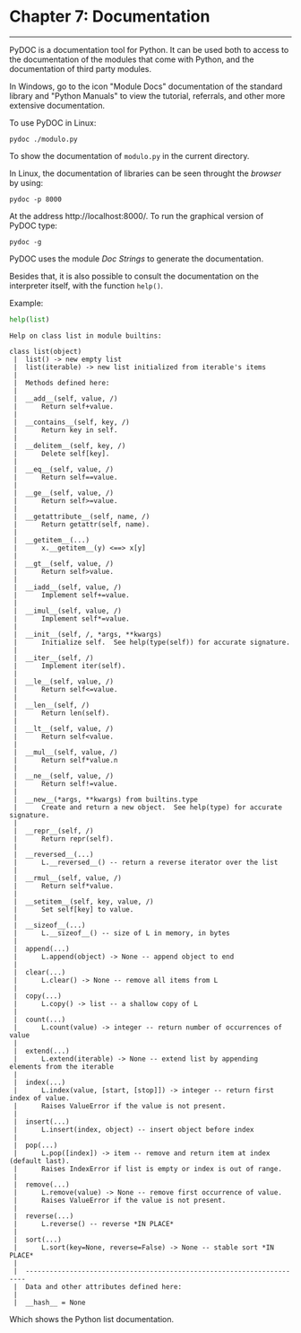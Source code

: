 
Chapter 7: Documentation
=============================
_____________________________
PyDOC is a <span class="note" title="Python documentation is also available at http://www.python.org/doc/">documentation tool</span> for Python. It can be used both to access to the documentation of the modules that come with Python, and the documentation of third party modules.

In Windows, go to the icon "Module Docs" documentation of the standard library and "Python Manuals" to view the tutorial, referrals, and other more extensive documentation.

To use PyDOC in Linux:

    pydoc ./modulo.py

To show the documentation of `modulo.py` in the current directory.

In Linux, the documentation of libraries can be seen throught the *browser* by using:

    pydoc -p 8000

At the address http://localhost:8000/.
To run the graphical version of PyDOC type:

    pydoc -g

PyDOC uses the module *Doc Strings* to generate the documentation.

Besides that, it is also possible to consult the documentation on the interpreter itself, with the function `help()`.

Example:


```python
help(list)
```

    Help on class list in module builtins:
    
    class list(object)
     |  list() -> new empty list
     |  list(iterable) -> new list initialized from iterable's items
     |  
     |  Methods defined here:
     |  
     |  __add__(self, value, /)
     |      Return self+value.
     |  
     |  __contains__(self, key, /)
     |      Return key in self.
     |  
     |  __delitem__(self, key, /)
     |      Delete self[key].
     |  
     |  __eq__(self, value, /)
     |      Return self==value.
     |  
     |  __ge__(self, value, /)
     |      Return self>=value.
     |  
     |  __getattribute__(self, name, /)
     |      Return getattr(self, name).
     |  
     |  __getitem__(...)
     |      x.__getitem__(y) <==> x[y]
     |  
     |  __gt__(self, value, /)
     |      Return self>value.
     |  
     |  __iadd__(self, value, /)
     |      Implement self+=value.
     |  
     |  __imul__(self, value, /)
     |      Implement self*=value.
     |  
     |  __init__(self, /, *args, **kwargs)
     |      Initialize self.  See help(type(self)) for accurate signature.
     |  
     |  __iter__(self, /)
     |      Implement iter(self).
     |  
     |  __le__(self, value, /)
     |      Return self<=value.
     |  
     |  __len__(self, /)
     |      Return len(self).
     |  
     |  __lt__(self, value, /)
     |      Return self<value.
     |  
     |  __mul__(self, value, /)
     |      Return self*value.n
     |  
     |  __ne__(self, value, /)
     |      Return self!=value.
     |  
     |  __new__(*args, **kwargs) from builtins.type
     |      Create and return a new object.  See help(type) for accurate signature.
     |  
     |  __repr__(self, /)
     |      Return repr(self).
     |  
     |  __reversed__(...)
     |      L.__reversed__() -- return a reverse iterator over the list
     |  
     |  __rmul__(self, value, /)
     |      Return self*value.
     |  
     |  __setitem__(self, key, value, /)
     |      Set self[key] to value.
     |  
     |  __sizeof__(...)
     |      L.__sizeof__() -- size of L in memory, in bytes
     |  
     |  append(...)
     |      L.append(object) -> None -- append object to end
     |  
     |  clear(...)
     |      L.clear() -> None -- remove all items from L
     |  
     |  copy(...)
     |      L.copy() -> list -- a shallow copy of L
     |  
     |  count(...)
     |      L.count(value) -> integer -- return number of occurrences of value
     |  
     |  extend(...)
     |      L.extend(iterable) -> None -- extend list by appending elements from the iterable
     |  
     |  index(...)
     |      L.index(value, [start, [stop]]) -> integer -- return first index of value.
     |      Raises ValueError if the value is not present.
     |  
     |  insert(...)
     |      L.insert(index, object) -- insert object before index
     |  
     |  pop(...)
     |      L.pop([index]) -> item -- remove and return item at index (default last).
     |      Raises IndexError if list is empty or index is out of range.
     |  
     |  remove(...)
     |      L.remove(value) -> None -- remove first occurrence of value.
     |      Raises ValueError if the value is not present.
     |  
     |  reverse(...)
     |      L.reverse() -- reverse *IN PLACE*
     |  
     |  sort(...)
     |      L.sort(key=None, reverse=False) -> None -- stable sort *IN PLACE*
     |  
     |  ----------------------------------------------------------------------
     |  Data and other attributes defined here:
     |  
     |  __hash__ = None
    
    

Which shows the Python list documentation.

